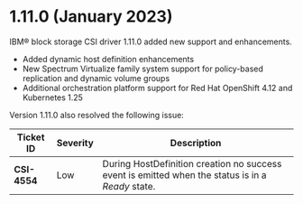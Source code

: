# 1.11.0 (January 2023)

IBM® block storage CSI driver 1.11.0 added new support and enhancements.
- Added dynamic host definition enhancements
- New Spectrum Virtualize family system support for policy-based replication and dynamic volume groups
- Additional orchestration platform support for Red Hat OpenShift 4.12 and Kubernetes 1.25

Version 1.11.0 also resolved the following issue:

|Ticket ID|Severity|Description|
|---------|--------|-----------|
|**CSI-4554**|Low|During HostDefinition creation no success event is emitted when the status is in a _Ready_ state.|